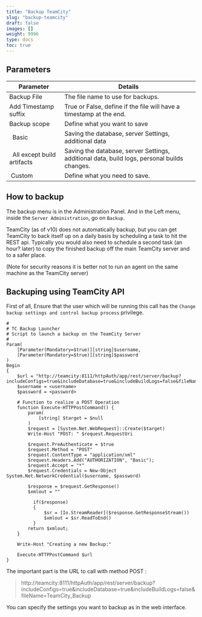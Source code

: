 ```yaml
---
title: "Backup TeamCity"
slug: "backup-teamcity"
draft: false
images: []
weight: 9996
type: docs
toc: true
---
```


## Parameters
| Parameter | Details |
| --------- | ------- |
| Backup File | The file name to use for backups. |
| Add Timestamp suffix | True or False, define if the file will have a timestamp at the end. |
| Backup scope | Define what you want to save |
| &nbsp; Basic | Saving the database, server Settings, additional data |
| &nbsp; All except build artifacts | Saving the database, server Settings, additional data, build logs, personal builds changes. |
| &nbsp;Custom | Define what you need to save. |

## How to backup
The backup menu is in the Administration Panel.
And in the Left menu, inside the `Server Administration`, go on `Backup`.

TeamCity (as of v10) does not automatically backup, but you can get TeamCity to back itself up on a daily basis by scheduling a task to hit the REST api. Typically you would also need to schedule a second task (an hour? later) to copy the finished backup off the main TeamCity server and to a safer place. 

(Note for security reasons it is better not to run an agent on the same machine as the TeamCity server)

## Backuping using TeamCity API
First of all, Ensure that the user which will be running this call has the `Change backup settings and control backup process` privilege.

    # 
    # TC Backup Launcher
    # Script to launch a backup on the TeamCity Server
    #
    Param(
        [Parameter(Mandatory=$true)][string]$username,
        [Parameter(Mandatory=$true)][string]$password
    )
    Begin
    {
        $url = "http://teamcity:8111/httpAuth/app/rest/server/backup?includeConfigs=true&includeDatabase=true&includeBuildLogs=false&fileName=TeamCity_Backup"
        $username = <username>
        $password = <password>
        
        # Function to realize a POST Operation
        function Execute-HTTPPostCommand() {
            param(
                [string] $target = $null
            )
            $request = [System.Net.WebRequest]::Create($target)
            Write-Host "POST: " $request.RequestUri
            
            $request.PreAuthenticate = $true
            $request.Method = "POST"
            $request.ContentType = "application/xml"
            $request.Headers.Add("AUTHORIZATION", "Basic");
            $request.Accept = "*"
            $request.Credentials = New-Object System.Net.NetworkCredential($username, $password)
             
            $response = $request.GetResponse()
            $xmlout = ""
            
              if($response)
              {
                  $sr = [Io.StreamReader]($response.GetResponseStream())
                  $xmlout = $sr.ReadToEnd()
              }
            return $xmlout;
        }
        
        Write-Host "Creating a new Backup:"
        
        Execute-HTTPPostCommand $url
    }

The important part is the URL to call with method POST : 

> http://teamcity:8111/httpAuth/app/rest/server/backup?includeConfigs=true&includeDatabase=true&includeBuildLogs=false&fileName=TeamCity_Backup

You can specify the settings you want to backup as in the web interface.


